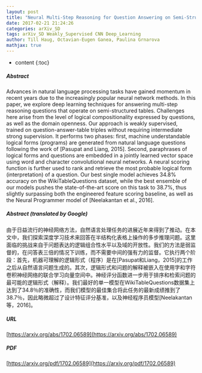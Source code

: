 ```yaml
---
layout: post
title: "Neural Multi-Step Reasoning for Question Answering on Semi-Structured Tables"
date: 2017-02-21 21:24:26
categories: arXiv_SD
tags: arXiv_SD Weakly_Supervised CNN Deep_Learning
author: Till Haug, Octavian-Eugen Ganea, Paulina Grnarova
mathjax: true
---
```


* content
{:toc}

##### Abstract
Advances in natural language processing tasks have gained momentum in recent years due to the increasingly popular neural network methods. In this paper, we explore deep learning techniques for answering multi-step reasoning questions that operate on semi-structured tables. Challenges here arise from the level of logical compositionality expressed by questions, as well as the domain openness. Our approach is weakly supervised, trained on question-answer-table triples without requiring intermediate strong supervision. It performs two phases: first, machine understandable logical forms (programs) are generated from natural language questions following the work of [Pasupat and Liang, 2015]. Second, paraphrases of logical forms and questions are embedded in a jointly learned vector space using word and character convolutional neural networks. A neural scoring function is further used to rank and retrieve the most probable logical form (interpretation) of a question. Our best single model achieves 34.8% accuracy on the WikiTableQuestions dataset, while the best ensemble of our models pushes the state-of-the-art score on this task to 38.7%, thus slightly surpassing both the engineered feature scoring baseline, as well as the Neural Programmer model of [Neelakantan et al., 2016].

##### Abstract (translated by Google)
由于日益流行的神经网络方法，自然语言处理任务的进展近年来得到了推动。在本文中，我们探索深度学习技术来回答在半结构化表格上操作的多步推理问题。这里面临的挑战来自于问题表达的逻辑组合性水平以及域的开放性。我们的方法是弱监督的，在问答表三倍的情况下训练，而不需要中间的强有力的监督。它执行两个阶段：首先，机器可理解的逻辑形式（程序）是在[Pasupat和Liang，2015]的工作之后从自然语言问题生成的。其次，逻辑形式和问题的解释被嵌入在使用字和字符卷积神经网络的联合学习向量空间中。神经评分函数进一步用于排序和检索问题的最可能的逻辑形式（解释）。我们最好的单一模型在WikiTableQuestions数据集上达到了34.8％的准确性，而我们模型的最佳集合将此任务的最新成绩推到了38.7％，因此略微超过了设计特征评分基准，以及神经程序员模型[Neelakantan等，2016]。

##### URL
[https://arxiv.org/abs/1702.06589](https://arxiv.org/abs/1702.06589)

##### PDF
[https://arxiv.org/pdf/1702.06589](https://arxiv.org/pdf/1702.06589)

